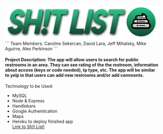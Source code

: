 <img src="/public/assets/img/banner.png" alt="banner">
<br>
```
Team Members: Caroline Sekercan, David Lara, Jeff Mihalsky, Mike Aguirre, Alex Perkinson
```

#### Project Description: The app will allow users to search for public restrooms in an area. They can see rating of the the restroom, information about access (keys or code needed), tp type, etc. The app will be similar to yelp in that users can add new restrooms and/or add comments.

Technology to be Used:

- MySQL
- Node & Express
- Handlebars
- Google Authentication
- Maps
- Heroku to deploy finished app
  <br>
  <a href="https://sh1tlist.herokuapp.com/">Link to Sh!t List!</a>
